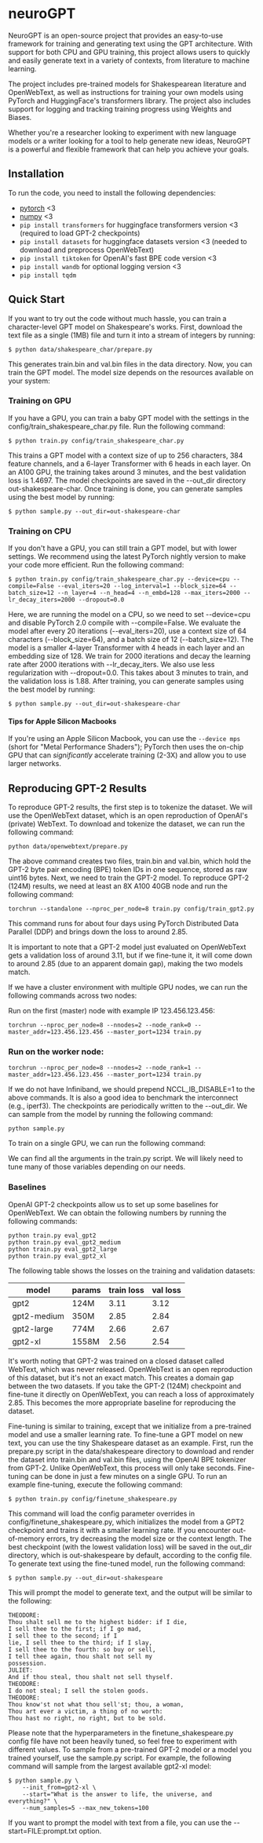 # neuroGPT
NeuroGPT is an open-source project that provides an easy-to-use framework for training and generating text using the GPT architecture. With support for both CPU and GPU training, this project allows users to quickly and easily generate text in a variety of contexts, from literature to machine learning.

The project includes pre-trained models for Shakespearean literature and OpenWebText, as well as instructions for training your own models using PyTorch and HuggingFace's transformers library. The project also includes support for logging and tracking training progress using Weights and Biases.

Whether you're a researcher looking to experiment with new language models or a writer looking for a tool to help generate new ideas, NeuroGPT is a powerful and flexible framework that can help you achieve your goals.

## Installation
To run the code, you need to install the following dependencies:

- [pytorch](https://pytorch.org) <3
- [numpy](https://numpy.org/install/) <3
- ```pip install transformers``` for huggingface transformers version <3 (required to load GPT-2 checkpoints)
- ```pip install datasets``` for huggingface datasets version <3 (needed to download and preprocess OpenWebText)
- ```pip install tiktoken``` for OpenAI's fast BPE code version <3
- ```pip install wandb``` for optional logging version <3
- ```pip install tqdm```

## Quick Start
If you want to try out the code without much hassle, you can train a character-level GPT model on Shakespeare's works. First, download the text file as a single (1MB) file and turn it into a stream of integers by running:

```
$ python data/shakespeare_char/prepare.py
```  

This generates train.bin and val.bin files in the data directory. Now, you can train the GPT model. The model size depends on the resources available on your system:

### Training on GPU
If you have a GPU, you can train a baby GPT model with the settings in the config/train_shakespeare_char.py file. Run the following command:

```
$ python train.py config/train_shakespeare_char.py
```  

This trains a GPT model with a context size of up to 256 characters, 384 feature channels, and a 6-layer Transformer with 6 heads in each layer. On an A100 GPU, the training takes around 3 minutes, and the best validation loss is 1.4697. The model checkpoints are saved in the --out_dir directory out-shakespeare-char. Once training is done, you can generate samples using the best model by running:

```
$ python sample.py --out_dir=out-shakespeare-char
```  

### Training on CPU
If you don't have a GPU, you can still train a GPT model, but with lower settings. We recommend using the latest PyTorch nightly version to make your code more efficient. Run the following command:

```
$ python train.py config/train_shakespeare_char.py --device=cpu --compile=False --eval_iters=20 --log_interval=1 --block_size=64 --batch_size=12 --n_layer=4 --n_head=4 --n_embd=128 --max_iters=2000 --lr_decay_iters=2000 --dropout=0.0
```  

Here, we are running the model on a CPU, so we need to set --device=cpu and disable PyTorch 2.0 compile with --compile=False. We evaluate the model after every 20 iterations (--eval_iters=20), use a context size of 64 characters (--block_size=64), and a batch size of 12 (--batch_size=12). The model is a smaller 4-layer Transformer with 4 heads in each layer and an embedding size of 128. We train for 2000 iterations and decay the learning rate after 2000 iterations with --lr_decay_iters. We also use less regularization with --dropout=0.0. This takes about 3 minutes to train, and the validation loss is 1.88. After training, you can generate samples using the best model by running:

```
$ python sample.py --out_dir=out-shakespeare-char
```  

#### Tips for Apple Silicon Macbooks
If you're using an Apple Silicon Macbook, you can use the `--device mps` (short for "Metal Performance Shaders"); PyTorch then uses the on-chip GPU that can *significantly* accelerate training (2-3X) and allow you to use larger networks.

## Reproducing GPT-2 Results

To reproduce GPT-2 results, the first step is to tokenize the dataset. We will use the OpenWebText dataset, which is an open reproduction of OpenAI's (private) WebText. To download and tokenize the dataset, we can run the following command:

```
python data/openwebtext/prepare.py
```  

The above command creates two files, train.bin and val.bin, which hold the GPT-2 byte pair encoding (BPE) token IDs in one sequence, stored as raw uint16 bytes.
Next, we need to train the GPT-2 model. To reproduce GPT-2 (124M) results, we need at least an 8X A100 40GB node and run the following command:

```
torchrun --standalone --nproc_per_node=8 train.py config/train_gpt2.py
```  

This command runs for about four days using PyTorch Distributed Data Parallel (DDP) and brings down the loss to around 2.85.

It is important to note that a GPT-2 model just evaluated on OpenWebText gets a validation loss of around 3.11, but if we fine-tune it, it will come down to around 2.85 (due to an apparent domain gap), making the two models match.

If we have a cluster environment with multiple GPU nodes, we can run the following commands across two nodes:

Run on the first (master) node with example IP 123.456.123.456:

```
torchrun --nproc_per_node=8 --nnodes=2 --node_rank=0 --master_addr=123.456.123.456 --master_port=1234 train.py
```  

### Run on the worker node:

```
torchrun --nproc_per_node=8 --nnodes=2 --node_rank=1 --master_addr=123.456.123.456 --master_port=1234 train.py
```  

If we do not have Infiniband, we should prepend NCCL_IB_DISABLE=1 to the above commands. It is also a good idea to benchmark the interconnect (e.g., iperf3). The checkpoints are periodically written to the --out_dir. We can sample from the model by running the following command:

```
python sample.py
```  

To train on a single GPU, we can run the following command:

We can find all the arguments in the train.py script. We will likely need to tune many of those variables depending on our needs.

### Baselines
OpenAI GPT-2 checkpoints allow us to set up some baselines for OpenWebText. We can obtain the following numbers by running the following commands:

```
python train.py eval_gpt2
python train.py eval_gpt2_medium
python train.py eval_gpt2_large
python train.py eval_gpt2_xl
```  

The following table shows the losses on the training and validation datasets:

| model | params | train loss | val loss |
| ------| ------ | ---------- | -------- |
| gpt2 | 124M         | 3.11  | 3.12     |
| gpt2-medium | 350M  | 2.85  | 2.84     |
| gpt2-large | 774M   | 2.66  | 2.67     |
| gpt2-xl | 1558M     | 2.56  | 2.54     |

It's worth noting that GPT-2 was trained on a closed dataset called WebText, which was never released. OpenWebText is an open reproduction of this dataset, but it's not an exact match. This creates a domain gap between the two datasets. If you take the GPT-2 (124M) checkpoint and fine-tune it directly on OpenWebText, you can reach a loss of approximately 2.85. This becomes the more appropriate baseline for reproducing the dataset.

Fine-tuning is similar to training, except that we initialize from a pre-trained model and use a smaller learning rate. To fine-tune a GPT model on new text, you can use the tiny Shakespeare dataset as an example. First, run the prepare.py script in the data/shakespeare directory to download and render the dataset into train.bin and val.bin files, using the OpenAI BPE tokenizer from GPT-2. Unlike OpenWebText, this process will only take seconds. Fine-tuning can be done in just a few minutes on a single GPU. To run an example fine-tuning, execute the following command:

```
$ python train.py config/finetune_shakespeare.py
```  

This command will load the config parameter overrides in config/finetune_shakespeare.py, which initializes the model from a GPT2 checkpoint and trains it with a smaller learning rate. If you encounter out-of-memory errors, try decreasing the model size or the context length. The best checkpoint (with the lowest validation loss) will be saved in the out_dir directory, which is out-shakespeare by default, according to the config file. To generate text using the fine-tuned model, run the following command:

```
$ python sample.py --out_dir=out-shakespeare
```  

This will prompt the model to generate text, and the output will be similar to the following:

```
THEODORE:
Thou shalt sell me to the highest bidder: if I die,
I sell thee to the first; if I go mad,
I sell thee to the second; if I
lie, I sell thee to the third; if I slay,
I sell thee to the fourth: so buy or sell,
I tell thee again, thou shalt not sell my
possession.
JULIET:
And if thou steal, thou shalt not sell thyself.
THEODORE:
I do not steal; I sell the stolen goods.
THEODORE:
Thou know'st not what thou sell'st; thou, a woman,
Thou art ever a victim, a thing of no worth:
Thou hast no right, no right, but to be sold.
``` 

Please note that the hyperparameters in the finetune_shakespeare.py config file have not been heavily tuned, so feel free to experiment with different values. To sample from a pre-trained GPT-2 model or a model you trained yourself, use the sample.py script. For example, the following command will sample from the largest available gpt2-xl model:

```
$ python sample.py \
    --init_from=gpt2-xl \
    --start="What is the answer to life, the universe, and everything?" \
    --num_samples=5 --max_new_tokens=100
```  

If you want to prompt the model with text from a file, you can use the --start=FILE:prompt.txt option.
